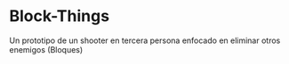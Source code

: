 # Block-Things

Un prototipo de un shooter en tercera persona enfocado en eliminar otros enemigos (Bloques)
